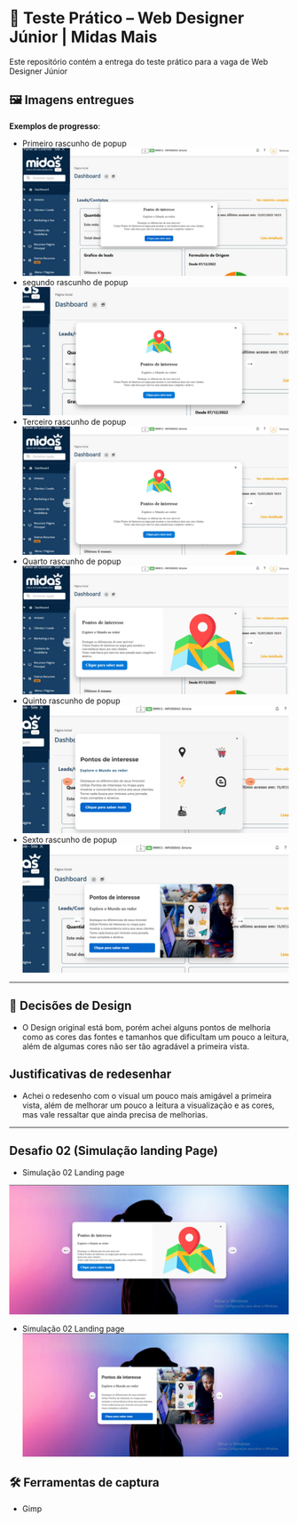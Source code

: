 # 🧪 Teste Prático – Web Designer Júnior | Midas Mais

Este repositório contém a entrega do teste prático para a vaga de Web Designer Júnior


## 🖼️ Imagens entregues

**Exemplos de progresso**:

- Primeiro rascunho de popup
![Progresso: Header inicial](./assets/imagens/primeiro-rascunho-de-proposta-popup.png)
- segundo rascunho de popup
![Progresso: Header inicial](./assets/imagens/rascunho-melhorado-parcial.png)
- Terceiro rascunho de popup
![Progresso: Header inicial](./assets/imagens/rascunho-melhorado-parcial-02.png)
- Quarto rascunho de popup
![Progresso: Header inicial](./assets/imagens/rascunho-melhorado-parcial-03.png)
- Quinto rascunho de popup
![Progresso: Header inicial](./assets/imagens/rascunho-melhorado-parcial-04.png)
- Sexto rascunho de popup
![Progresso: Header inicial](./assets/imagens/rascunho-melhorado-parcial-05.png)


---

## 🎨 Decisões de Design

- O Design original está bom, porém achei alguns pontos de melhoria como as cores das fontes e tamanhos que dificultam um pouco a leitura, além de algumas cores não ser tão agradável a primeira vista.

## Justificativas de redesenhar

- Achei o redesenho com o visual um pouco mais amigável a primeira vista, além de melhorar um pouco a leitura a visualização e as cores, mas vale ressaltar que ainda precisa de melhorias.

---

## Desafio 02 (Simulação landing Page)

- Simulação 02 Landing page

![Progresso: Header inicial](./assets/imagens/simulacao-landing-page-midas.png)

- Simulação 02 Landing page
![Progresso: Header inicial](./assets/imagens/simulacao-02-landing-page-midas.png)

## 🛠️ Ferramentas de captura

- Gimp